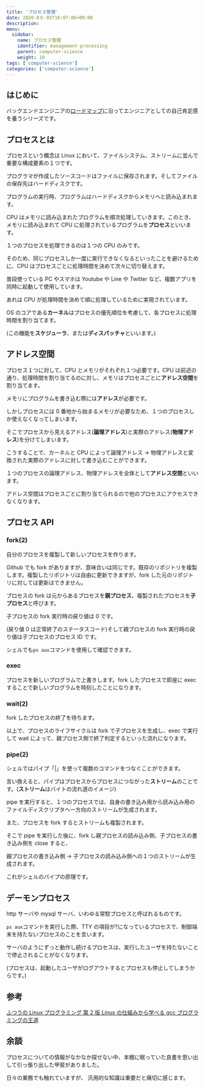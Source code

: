 ```yaml
---
title: 'プロセス管理'
date: 2020-0９-05T18:07:06+09:00
description:
menu:
  sidebar:
    name: プロセス管理
    identifier: management-processing
    parent: computer-science
    weight: 10
tags: ['computer-science']
categories: ['computer-science']
---
```


## はじめに

バックエンドエンジニアの[ロードマップ][ロードマップ]に沿ってエンジニアとしての自己肯定感を養うシリーズです。

## プロセスとは

プロセスという概念は Linux において、ファイルシステム、ストリームに並んで重要な構成要素の１つです。

プログラマが作成したソースコードはファイルに保存されます。そしてファイルの保存先はハードディスクです。

プログラムの実行時、プログラムはハードディスクからメモリへと読み込まれます。

CPU はメモリに読み込まれたプログラムを順次処理していきます。このとき、メモリに読み込まれて CPU に処理されているプログラムを**プロセス**といいます。

１つのプロセスを処理できるのは１つの CPU のみです。

そのため、同じプロセスしか一度に実行できなくなるといったことを避けるために、CPU はプロセスごとに処理時間を決めて次々に切り替えます。

普段使っている PC やスマホは Youtube や Line や Twitter など、複数アプリを同時に起動して使用しています。

あれは CPU が処理時間を決めて順に処理しているために実現されています。

OS のコアである**カーネル**はプロセスの優先順位を考慮して、各プロセスに処理時間を割り当てます。

(この機能を**スケジューラ**、または**ディスパッチャ**といいます。)

## アドレス空間

プロセス１つに対して、CPU とメモリがそれぞれ１つ必要です。CPU は前述の通り、処理時間を割り当てるのに対し、メモリはプロセスごとに**アドレス空間**を割り当てます。

メモリにプログラムを書き込む際には**アドレス**が必要です。

しかしプロセスには 0 番地から始まるメモリが必要なため、１つのプロセスしか使えなくなってしまいます。

そこでプロセスから見えるアドレス(**論理アドレス**)と実際のアドレス(**物理アドレス**)を分けてしまいます。

こうすることで、カーネルと CPU によって論理アドレス → 物理アドレスと変換された実際のアドレスに対して書き込むことができます。

１つのプロセスの論理アドレス、物理アドレスを全体として**アドレス空間**といいます。

アドレス空間はプロセスごとに割り当てられるので他のプロセスにアクセスできなくなります。

## プロセス API

### fork(2)

自分のプロセスを複製して新しいプロセスを作ります。

Github でも fork がありますが、意味合いは同じです。既存のリポジトリを複製します。複製したリポジトリは自由に更新できますが、fork した元のリポジトリに対しては更新はできません。

プロセスの fork は元からあるプロセスを**親プロセス**、複製されたプロセスを**子プロセス**と呼びます。

子プロセスの fork 実行時の戻り値は 0 です。

(戻り値 0 は正常終了のステータスコード)そして親プロセスの fork 実行時の戻り値は子プロセスのプロセス ID です。

シェルでも`ps aux`コマンドを使用して確認できます。

### exec

プロセスを新しいプログラムで上書きします。fork したプロセスで即座に exec することで新しいプログラムを時刻したことになります。

### wait(2)

fork したプロセスの終了を待ちます。

以上で、プロセスのライフサイクルは fork で子プロセスを生成し、exec で実行して wait によって、親プロセス側で終了判定するといった流れになります。

### pipe(2)

シェルではパイプ「|」を使って複数のコマンドをつなぐことができます。

言い換えると、パイプはプロセスからプロセスにつながった**ストリーム**のことです。(**ストリーム**はバイトの流れ道のイメージ)

pipe を実行すると、１つのプロセスでは、自身の書き込み用から読み込み用のファイルディスクリプタへ一方向のストリームが生成されます。

また、プロセスを fork するとストリームも複製されます。

そこで pipe を実行した後に、fork し親プロセスの読み込み側、子プロセスの書き込み側を close すると、

親プロセスの書き込み側 → 子プロセスの読み込み側への１つのストリームが生成されます。

これがシェルのパイプの原理です。

## デーモンプロセス

http サーバや mysql サーバ、いわゆる常駐プロセスと呼ばれるものです。

`ps aux`コマンドを実行した際、TTY の項目が?になっているプロセスで、制御端末を持たないプロセスのことを言います。

サーバのようにずっと動作し続けるプロセスは、実行したユーザを持たないことで停止されることがなくなります。

(プロセスは、起動したユーザがログアウトするとプロセスも停止してしまうからです。)

## 参考

[ふつうの Linux プログラミング 第 2 版 Linux の仕組みから学べる gcc プログラミングの王道][amazon]

## 余談

プロセスについての情報がなかなか探せない中、本棚に眠っていた良書を思い出して引っ張り出した甲斐がありました。

日々の業務でも触れていますが、 汎用的な知識は重要だと痛切に感じます。

[ロードマップ]: https://github.com/kamranahmedse/developer-roadmap#back-end-roadmap
[amazon]: https://www.amazon.co.jp/%E3%81%B5%E3%81%A4%E3%81%86%E3%81%AELinux%E3%83%97%E3%83%AD%E3%82%B0%E3%83%A9%E3%83%9F%E3%83%B3%E3%82%B0-%E7%AC%AC2%E7%89%88-Linux%E3%81%AE%E4%BB%95%E7%B5%84%E3%81%BF%E3%81%8B%E3%82%89%E5%AD%A6%E3%81%B9%E3%82%8Bgcc%E3%83%97%E3%83%AD%E3%82%B0%E3%83%A9%E3%83%9F%E3%83%B3%E3%82%B0%E3%81%AE%E7%8E%8B%E9%81%93-%E9%9D%92%E6%9C%A8-%E5%B3%B0%E9%83%8E/dp/4797386479
